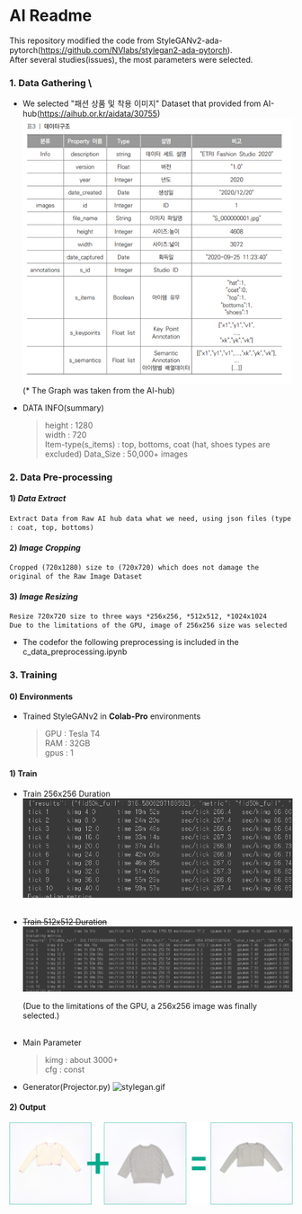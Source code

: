 # AI Readme

This repository modified the code from StyleGANv2-ada-pytorch(https://github.com/NVlabs/stylegan2-ada-pytorch). \
After several studies(issues), the most parameters were selected. 

### 1. Data Gathering \

- We selected "패션 상품 및 착용 이미지" Dataset that provided from AI-hub(https://aihub.or.kr/aidata/30755)
![img.png](readmeImage/img.png) \
  (* The Graph was taken from the AI-hub)
  
- DATA INFO(summary)
  > height : 1280 \
    width : 720 \
    Item-type(s_items) : top, bottoms, coat (hat, shoes types are excluded)
    Data_Size : 50,000+ images
    
    
### 2. Data Pre-processing

#### 1) <i>Data Extract</i>
    Extract Data from Raw AI hub data what we need, using json files (type : coat, top, bottoms)  

#### 2) <i>Image Cropping</i>

    Cropped (720x1280) size to (720x720) which does not damage the original of the Raw Image Dataset

#### 3) <i>Image Resizing</i>

    Resize 720x720 size to three ways *256x256, *512x512, *1024x1024
    Due to the limitations of the GPU, image of 256x256 size was selected
* The codefor the following preprocessing is included in the c_data_preprocessing.ipynb

### 3. Training
#### 0) Environments
- Trained StyleGANv2 in <b>Colab-Pro</b> environments 
  > GPU : Tesla T4\
  RAM : 32GB\
  gpus : 1
  
#### 1) Train
- Train 256x256 Duration
    ![img_2.png](readmeImage/img_2.png)<br/><br/>
  
- ~~Train 512x512 Duration~~
    ![img_1.png](readmeImage/img_1.png)

    (Due to the limitations of the GPU, a 256x256 image was finally selected.)<br/><br/>
- Main Parameter
    >kimg : about 3000+ \
     cfg : const
     
- Generator(Projector.py)
  ![stylegan.gif](readmeImage/stylegan.gif)

#### 2) Output
![stylegan_output.png](readmeImage/stylegan_output.png) 
